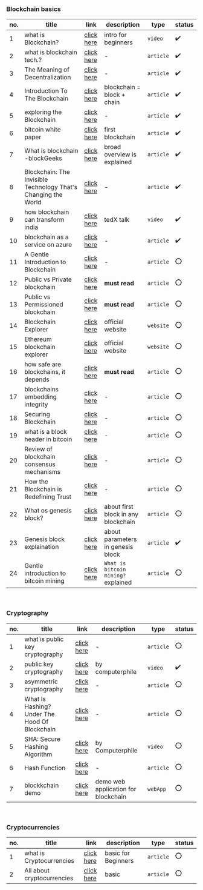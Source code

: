 ### Blockchain basics

no. | title | link | description | type | status
--- | ----- | ---- | ----------- | ---- | -------
1 | what is Blockchain? |  [click here](https://youtu.be/SSo_EIwHSd4) | intro for beginners | `video` | :heavy_check_mark: 
2 | what is blockchain tech.? |  [click here](https://blockgeeks.com/guides/what-is-blockchain-technology/) | - | `article` | :heavy_check_mark:
3 | The Meaning of Decentralization  |  [click here](https://medium.com/@VitalikButerin/the-meaning-of-decentralization-a0c92b76a274) | - | `article` | :heavy_check_mark:
4 | Introduction To The Blockchain |  [click here](https://medium.com/mindorks/what-is-blockchain-simplest-introduction-to-the-blockchain-764a468e1575) | blockchain = block + chain | `article` | :heavy_check_mark:
5 | exploring the Blockchain |  [click here](https://medium.com/@jadhavakshaymahesh/exploring-the-blockchain-b5559c1ddaa2) | - | `article` | :heavy_check_mark: 
6 | bitcoin white paper |  [click here](https://queue.acm.org/detail.cfm?id=3136559)  | first blockchain | `article` | :heavy_check_mark:
7 | What is blockchain -blockGeeks |  [click here](https://blockgeeks.com/guides/what-is-blockchain-technology/) | broad overview is explained | `article` | :heavy_check_mark:
8 | Blockchain: The Invisible Technology That's Changing the World |  [click here](https://www.pcmag.com/article/351486/blockchain-the-invisible-technology-thats-changing-the-wor) | - | `article` | :heavy_check_mark:
9 | how blockchain can transform india |  [click here](https://www.youtube.com/watch?v=8fbhI1qVj0c) | tedX talk | `video` | :heavy_check_mark:
10 | blockchain as a service on azure |  [click here](https://azure.microsoft.com/en-us/blog/ethereum-blockchain-as-a-service-now-on-azure/) | - | `article` | :heavy_check_mark:
11 | A Gentle Introduction to Blockchain | [click here](https://bitsonblocks.net/2015/09/09/gentle-introduction-blockchain-technology/) | - | `article` | :o:
12 | Public vs Private blockchain | [click here](https://blog.ethereum.org/2015/08/07/on-public-and-private-blockchains/) | **must read** | `article` | :o:
13 | Public vs Permissioned blockchain | [click here](https://www.coindesk.com/information/what-is-the-difference-between-open-and-permissioned-blockchains) | **must read** | `article` | :o:
14 | Blockchain Explorer | [click here](https://www.blockchain.com/explorer) | official website | `website` | :o: 
15 | Ethereum blockchain explorer | [click here](https://etherscan.io/) | official website | `website` | :o:
16 | how safe are blockchains, it depends | [click here](https://hbr.org/2017/03/how-safe-are-blockchains-it-depends) | **must read** | `article` | :o:
17 | blockchains embedding integrity | [click here](https://infospectives.co.uk/2016/01/05/blockchains-embedding-integrity/) | - | `article` | :o:
18 | Securing Blockchain | [click here](https://home.kpmg/xx/en/home/insights/2017/05/securing-the-blockchain-fs.html) | - | `article` | :o:
19 | what is a block header in bitcoin | [click here](https://www.cryptocompare.com/coins/guides/what-is-a-block-header-in-bitcoin/) | - | `article` | :o:
20 | Review of blockchain consensus mechanisms | [click here](https://blog.wavesplatform.com/review-of-blockchain-consensus-mechanisms-f575afae38f2) | - | `article` | :o:
21 | How the Blockchain is Redefining Trust | [click here](https://www.wired.com/story/how-the-blockchain-is-redefining-trust/) | - | `article` | :o:
22 | What os genesis block? |[click here](https://en.bitcoin.it/wiki/Genesis_block) | about first block in any blockchain | `article` | :o:
23 | Genesis block explaination | [click here](https://ethereum.stackexchange.com/questions/2376/what-does-each-genesis-json-parameter-mean) | about parameters in genesis block | `article` | :heavy_check_mark:
24 | Gentle introduction to bitcoin mining | [click here](https://bitsonblocks.net/2015/09/21/a-gentle-introduction-to-bitcoin-mining/) | `What is bitcoin mining?` explained | `article` | :o:



<br/>


### Cryptography

no. | title | link | description | type | status
--- | ----- | ---- | ----------- | ---- | -------
1 | what is public key cryptography | [click here](https://www.globalsign.com/en/ssl-information-center/what-is-public-key-cryptography/) | - | `article` | :o:
2 |  public key cryptography | [click here](https://youtu.be/GSIDS_lvRv4) | by computerphile | `video` | :heavy_check_mark:
3 | asymmetric cryptography | [click here](https://searchsecurity.techtarget.com/definition/asymmetric-cryptography) | - | `article` | :o:
4 | What Is Hashing? Under The Hood Of Blockchain | [click here](https://blockgeeks.com/guides/what-is-hashing/) | - | `article` | :o:
5 | SHA: Secure Hashing Algorithm | [click here](https://www.youtube.com/watch?v=DMtFhACPnTY) |  by Computerphile | `video` | :o:
6 | Hash Function | [click here](https://www.cs.hmc.edu/~geoff/classes/hmc.cs070.200101/homework10/hashfuncs.html) | - | `article` | :o:
7 | blockkchain demo | [click here](https://anders.com/blockchain/hash.html) | demo web application for blockchain | `webApp` | :o:

<br/>

### Cryptocurrencies

no. | title | link | description | type | status
--- | ----- | ---- | ----------- | ---- | -------
1 | what is Cryptocurrencies | [click here](https://cointelegraph.com/bitcoin-for-beginners/what-are-cryptocurrencies#accept-as-payment-for-business) | basic for Beginners | `article` | :o:
2 | All about cryptocurrencies | [click here](https://blockgeeks.com/guides/what-is-cryptocurrency/) | basic | `article` | :o:
